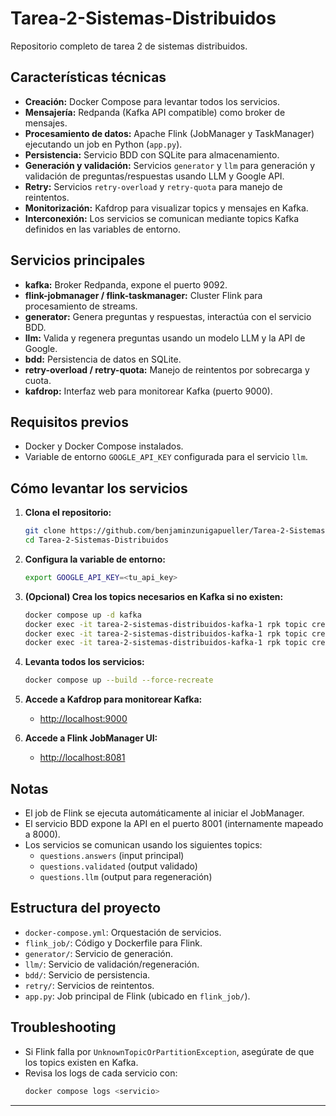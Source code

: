 # Tarea-2-Sistemas-Distribuidos

Repositorio completo de tarea 2 de sistemas distribuidos.

## Características técnicas

- **Creación:** Docker Compose para levantar todos los servicios.
- **Mensajería:** Redpanda (Kafka API compatible) como broker de mensajes.
- **Procesamiento de datos:** Apache Flink (JobManager y TaskManager) ejecutando un job en Python (`app.py`).
- **Persistencia:** Servicio BDD con SQLite para almacenamiento.
- **Generación y validación:** Servicios `generator` y `llm` para generación y validación de preguntas/respuestas usando LLM y Google API.
- **Retry:** Servicios `retry-overload` y `retry-quota` para manejo de reintentos.
- **Monitorización:** Kafdrop para visualizar topics y mensajes en Kafka.
- **Interconexión:** Los servicios se comunican mediante topics Kafka definidos en las variables de entorno.

## Servicios principales

- **kafka:** Broker Redpanda, expone el puerto 9092.
- **flink-jobmanager / flink-taskmanager:** Cluster Flink para procesamiento de streams.
- **generator:** Genera preguntas y respuestas, interactúa con el servicio BDD.
- **llm:** Valida y regenera preguntas usando un modelo LLM y la API de Google.
- **bdd:** Persistencia de datos en SQLite.
- **retry-overload / retry-quota:** Manejo de reintentos por sobrecarga y cuota.
- **kafdrop:** Interfaz web para monitorear Kafka (puerto 9000).

## Requisitos previos

- Docker y Docker Compose instalados.
- Variable de entorno `GOOGLE_API_KEY` configurada para el servicio `llm`.

## Cómo levantar los servicios

1. **Clona el repositorio:**
   ```bash
   git clone https://github.com/benjaminzunigapueller/Tarea-2-Sistemas-Distribuidos.git
   cd Tarea-2-Sistemas-Distribuidos
   ```

2. **Configura la variable de entorno:**
   ```bash
   export GOOGLE_API_KEY=<tu_api_key>
   ```

3. **(Opcional) Crea los topics necesarios en Kafka si no existen:**
   ```bash
   docker compose up -d kafka
   docker exec -it tarea-2-sistemas-distribuidos-kafka-1 rpk topic create questions.answers
   docker exec -it tarea-2-sistemas-distribuidos-kafka-1 rpk topic create questions.validated
   docker exec -it tarea-2-sistemas-distribuidos-kafka-1 rpk topic create questions.llm
   ```

4. **Levanta todos los servicios:**
   ```bash
   docker compose up --build --force-recreate
   ```

5. **Accede a Kafdrop para monitorear Kafka:**
   - [http://localhost:9000](http://localhost:9000)

6. **Accede a Flink JobManager UI:**
   - [http://localhost:8081](http://localhost:8081)

## Notas

- El job de Flink se ejecuta automáticamente al iniciar el JobManager.
- El servicio BDD expone la API en el puerto 8001 (internamente mapeado a 8000).
- Los servicios se comunican usando los siguientes topics:
  - `questions.answers` (input principal)
  - `questions.validated` (output validado)
  - `questions.llm` (output para regeneración)

## Estructura del proyecto

- `docker-compose.yml`: Orquestación de servicios.
- `flink_job/`: Código y Dockerfile para Flink.
- `generator/`: Servicio de generación.
- `llm/`: Servicio de validación/regeneración.
- `bdd/`: Servicio de persistencia.
- `retry/`: Servicios de reintentos.
- `app.py`: Job principal de Flink (ubicado en `flink_job/`).

## Troubleshooting

- Si Flink falla por `UnknownTopicOrPartitionException`, asegúrate de que los topics existen en Kafka.
- Revisa los logs de cada servicio con:
  ```bash
  docker compose logs <servicio>
  ```

---
